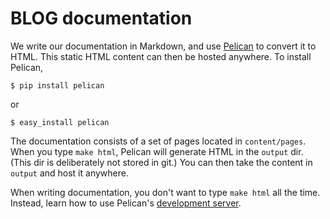 # BLOG documentation

We write our documentation in Markdown, and use
[Pelican](http://docs.getpelican.com/) to convert it to HTML.
This static HTML content can then be hosted anywhere. 
To install Pelican, 
```
$ pip install pelican
```
or 
```
$ easy_install pelican
```

The documentation consists of a set of pages located in `content/pages`.
When you type `make html`, Pelican will generate HTML in the `output` dir.
(This dir is deliberately not stored in git.) You can then take the content in
`output` and host it anywhere.

When writing documentation, you don't want to type `make html` all the time.
Instead, learn how to use Pelican's [development
server](http://docs.getpelican.com/en/3.3.0/getting_started.html#make).
